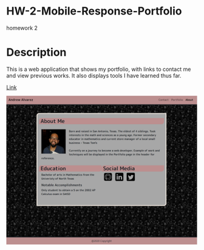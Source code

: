 # HW-2-Mobile-Response-Portfolio
homework 2

# Description
This is a web application that shows my portfolio, with links to contact me and view previous works. It also displays tools I have learned thus far.

[Link](https://drewalvarez.github.io/HW-2-Mobile-Response-Portfolio/)

![PortfoilImg](assets/images/indexImg.png)
